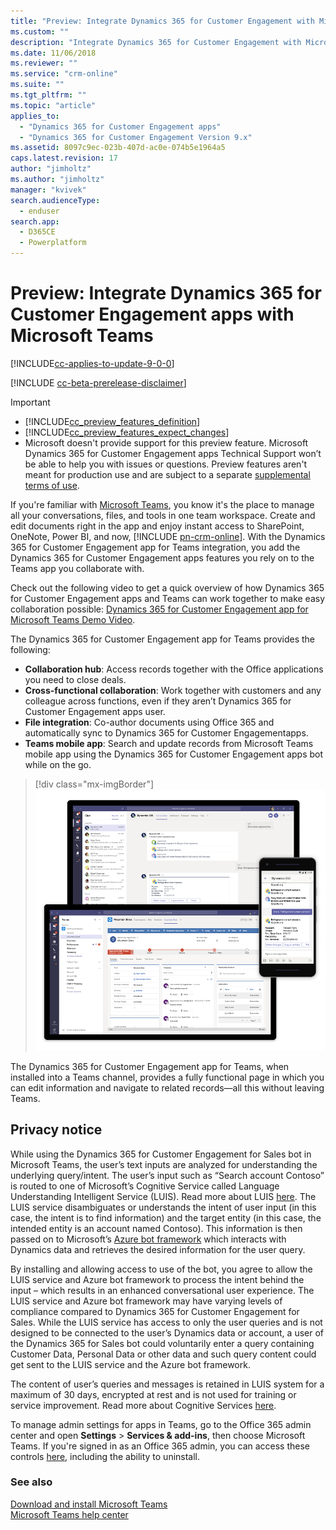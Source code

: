 ```yaml
---
title: "Preview: Integrate Dynamics 365 for Customer Engagement with Microsoft Teams| MicrosoftDocs"
ms.custom: ""
description: "Integrate Dynamics 365 for Customer Engagement with Microsoft Teams."
ms.date: 11/06/2018
ms.reviewer: ""
ms.service: "crm-online"
ms.suite: ""
ms.tgt_pltfrm: ""
ms.topic: "article"
applies_to: 
  - "Dynamics 365 for Customer Engagement apps"
  - "Dynamics 365 for Customer Engagement Version 9.x"
ms.assetid: 8097c9ec-023b-407d-ac0e-074b5e1964a5
caps.latest.revision: 17
author: "jimholtz"
ms.author: "jimholtz"
manager: "kvivek"
search.audienceType: 
  - enduser
search.app: 
  - D365CE
  - Powerplatform
---
```

# Preview: Integrate Dynamics 365 for Customer Engagement apps with Microsoft Teams 

[!INCLUDE[cc-applies-to-update-9-0-0](../includes/cc_applies_to_update_9_0_0.md)]

[!INCLUDE [cc-beta-prerelease-disclaimer](../includes/cc-beta-prerelease-disclaimer.md)]

> [!IMPORTANT]
> - [!INCLUDE[cc_preview_features_definition](../includes/cc-preview-features-definition.md)]  
> - [!INCLUDE[cc_preview_features_expect_changes](../includes/cc-preview-features-expect-changes.md)]  
> - Microsoft doesn't provide support for this preview feature. Microsoft Dynamics 365 for Customer Engagement apps Technical Support won’t be able to help you with issues or questions. Preview features aren't meant for production use and are subject to a separate [supplemental terms of use](https://go.microsoft.com/fwlink/p/?linkid=870960).

If you're familiar with [Microsoft Teams](https://products.office.com/microsoft-teams/group-chat-software), you know it's the place to manage all your conversations, files, and tools in one team workspace. Create and edit documents right in the app and enjoy instant access to SharePoint, OneNote, Power BI, and now, [!INCLUDE [pn-crm-online](../includes/pn-crm-online.md)]. With the Dynamics 365 for Customer Engagement app for Teams integration, you add the Dynamics 365 for Customer Engagement apps features you rely on to the Teams app you collaborate with.

Check out the following video to get a quick overview of how Dynamics 365 for Customer Engagement apps and Teams can work together to make easy collaboration possible: [Dynamics 365 for Customer Engagement app for Microsoft Teams Demo Video](https://go.microsoft.com/fwlink/p/?linkid=2038623).
<!-- Cindy will provide new video when it's published. -->

The Dynamics 365 for Customer Engagement app for Teams provides the following:

- **Collaboration hub**: Access records together with the Office applications you need to close deals.
- **Cross-functional collaboration**: Work together with customers and any colleague across functions, even if they aren’t Dynamics 365 for Customer Engagement apps user.
- **File integration**: Co-author documents using Office 365 and automatically sync to Dynamics 365 for Customer Engagementapps.
- **Teams mobile app**: Search and update records from Microsoft Teams mobile app using the Dynamics 365 for Customer Engagement apps bot while on the go. 

> [!div class="mx-imgBorder"] 
> ![Features of Teams app](media/teams-intro.png "Features of Teams app")

The Dynamics 365 for Customer Engagement app for Teams, when installed into a Teams channel, provides a fully functional page in which you can edit information and navigate to related records—all this without leaving Teams.

<!--from editor: I read but made no changes to the following section, assuming it was provided by legal. If that's not the case, I'd edit it a little. Also, are you sure it's called Azure bot framework? The link takes me to Azure Bot Service, and there's mention on that page of Microsoft Bot Framework. -->

## Privacy notice

While using the Dynamics 365 for Customer Engagement for Sales bot in Microsoft Teams, the user’s text inputs are analyzed for understanding the underlying query/intent. The user’s input such as “Search account Contoso” is routed to one of Microsoft’s Cognitive Service called Language Understanding Intelligent Service (LUIS). Read more about LUIS [here](https://www.luis.ai/). The LUIS service disambiguates or understands the intent of user input (in this case, the intent is to find information) and the target entity (in this case, the intended entity is an account named Contoso). This information is then passed on to Microsoft’s [Azure bot framework](https://azure.microsoft.com/services/bot-service/) which interacts with Dynamics data and retrieves the desired information for the user query.

By installing and allowing access to use of the bot, you agree to allow the LUIS service and Azure bot framework to process the intent behind the input – which results in an enhanced conversational user experience. The LUIS service and Azure bot framework  may have varying levels of compliance compared to Dynamics 365 for Customer Engagement for Sales. While the LUIS service has access to only the user queries and is not designed to be connected to the user’s Dynamics data or account, a user of the Dynamics 365 for Sales bot could voluntarily enter a query containing Customer Data, Personal Data or other data and such query content could get sent to the LUIS service and the Azure bot framework. 

The content of user’s queries and messages is retained in LUIS system for a maximum of 30 days, encrypted at rest and is not used for training or service improvement. Read more about Cognitive Services [here](https://azure.microsoft.com/services/cognitive-services/language-understanding-intelligent-service/). 

To manage admin settings for apps in Teams, go to the Office 365 admin center and open **Settings** > **Services & add-ins**, then choose Microsoft Teams. If you're signed in as an Office 365 admin, you can access these controls [here](https://portal.office.com/adminportal/home#/Settings/ServicesAndAddIns), including the ability to uninstall.

### See also
 [Download and install Microsoft Teams](https://support.office.com/article/download-and-install-microsoft-teams-422bf3aa-9ae8-46f1-83a2-e65720e1a34d)<br/>
 [Microsoft Teams help center](https://support.office.com/teams)

